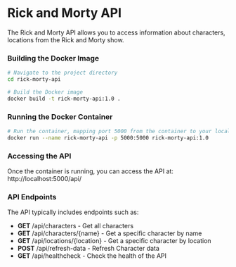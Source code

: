 # Rick and Morty API

The Rick and Morty API allows you to access information about characters, locations from the Rick and Morty show.

### Building the Docker Image

```bash
# Navigate to the project directory
cd rick-morty-api

# Build the Docker image
docker build -t rick-morty-api:1.0 .
```

### Running the Docker Container

```bash
# Run the container, mapping port 5000 from the container to your local machine
docker run --name rick-morty-api -p 5000:5000 rick-morty-api:1.0
```

### Accessing the API
Once the container is running, you can access the API at:
http://localhost:5000/api/

### API Endpoints

The API typically includes endpoints such as:

- **GET** /api/characters - Get all characters
- **GET** /api/characters/{name} - Get a specific character by name
- **GET** /api/locations/{location} - Get a specific character by location
- **POST** /api/refresh-data - Refresh Character data
- **GET** /api/healthcheck - Check the health of the API